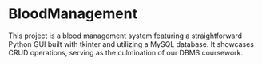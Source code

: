 # BloodManagement
This project is a blood management system featuring a straightforward Python GUI built with tkinter and utilizing a MySQL database. It showcases CRUD operations, serving as the culmination of our DBMS coursework.
